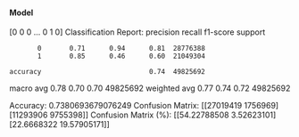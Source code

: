 #### Model
[0 0 0 ... 0 1 0]
Classification Report:
              precision    recall  f1-score   support

           0       0.71      0.94      0.81  28776388
           1       0.85      0.46      0.60  21049304

    accuracy                           0.74  49825692
   macro avg       0.78      0.70      0.70  49825692
weighted avg       0.77      0.74      0.72  49825692

Accuracy: 0.7380693679076249
Confusion Matrix:
[[27019419  1756969]
 [11293906  9755398]]
Confusion Matrix (%):
[[54.22788508  3.52623101]
 [22.6668322  19.57905171]]

